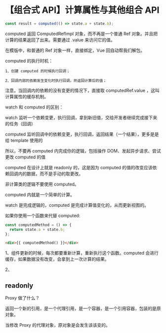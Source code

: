 # 【组合式 API】计算属性与其他组合 API

```js
const result = computed(() => state.a + state.b);
```

computed 返回 ComputedRefImpl 对象，而不再是一个普通 Ref 对象。并且把计算的结果返回了出来。需要通过 .value 来访问它的值。

在模版中，和普通的 Ref 对象一样，直接绑定，Vue 回自动帮我们解包。

computed 的执行时机：

    1、创建 computed 的时候执行回调；

    2、回调内部的依赖发生变化时执行回调，并返回计算后的值；

注意，当回调内的依赖的没有变更的情况下，直接取 computedRef.value ，这叫计算属性的缓存机制。

watch 和 computed 的区别：

watch 监听一个依赖变更，执行回调，拿到新旧值，交给开发者继续完成接下来的任务（回调）

computed 监听回调中的依赖变更，执行回调，返回结果（一个结果），更多是是给 template 使用的

所以，不要再 computed 内完成你的逻辑，包括操作 DOM、发起异步请求、尝试更改 computed 的值

computed 在设计上就是 readonly 的，这是因为 computed 的值的改变应该依赖回调内的数据，而不是手动的取更改。

非计算类的逻辑不要使用 computed。

computed 内就是一个简单的计算。

watch 是完成逻辑的，computed 是完成计算值变化的，从而更新视图的。

如果你使用一个函数来代替 computed:

```js
const computedMethod = () => {
  return state.a + state.b;
};
```

```html
<div>{{ computedMethod() }}</div>
```

1、组件更新的时候，每次都要重新计算，重新执行这个函数。computed 会进行缓存，如果数据没有改变，会拿到上一次计算的结果。

2、

## readonly

Proxy 做了什么？

返回一个新的引用，是一个代理引用，是一个容器，是一个引用容器，包装的是原对象。

当修改 Proxy 的代理对象，原对象是会发生该该变的。